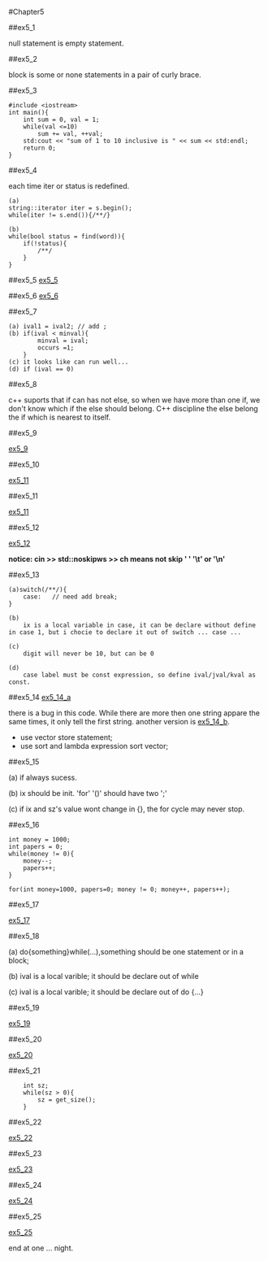 #Chapter5

##ex5_1

null statement is empty statement.

##ex5_2

block is some or none statements in a pair of  curly brace. 


##ex5_3

~~~
#include <iostream>
int main(){
    int sum = 0, val = 1;
    while(val <=10)
        sum += val, ++val;
    std:cout << "sum of 1 to 10 inclusive is " << sum << std:endl;
    return 0;
}
~~~

##ex5_4

each time iter or status is redefined.
~~~
(a)
string::iterator iter = s.begin();
while(iter != s.end()){/**/}

(b)
while(bool status = find(word)){
    if(!status){
        /**/
    }
}
~~~

##ex5_5
[ex5_5](https://github.com/suisuihan/cpp-primer/blob/master/chapter5/ex5_5.cpp)

##ex5_6
[ex5_6](https://github.com/suisuihan/cpp-primer/blob/master/chapter5/ex5_6.cpp)

##ex5_7
~~~
(a) ival1 = ival2; // add ;
(b) if(ival < minval){
        minval = ival;
        occurs =1;
    }
(c) it looks like can run well...
(d) if (ival == 0)
~~~

##ex5_8

c++ suports that if can has not else, so when we have more than one if, we don't know which if the else should belong. C++ 
discipline the else belong the if which is nearest to itself.

##ex5_9

[ex5_9](https://github.com/suisuihan/cpp-primer/blob/master/chapter5/ex5_9.cpp)

##ex5_10

[ex5_11](https://github.com/suisuihan/cpp-primer/blob/master/chapter5/ex5_10.cpp)

##ex5_11

[ex5_11](https://github.com/suisuihan/cpp-primer/blob/master/chapter5/ex5_11.cpp)

##ex5_12

[ex5_12](https://github.com/suisuihan/cpp-primer/blob/master/chapter5/ex5_12.cpp)

**notice: cin >> std::noskipws >> ch means not skip ' ' '\t' or '\n'**

##ex5_13

~~~
(a)switch(/**/){
    case:   // need add break;
}

(b)
    ix is a local variable in case, it can be declare without define in case 1, but i chocie to declare it out of switch ... case ...

(c)
    digit will never be 10, but can be 0

(d)
    case label must be const expression, so define ival/jval/kval as const.
~~~

##ex5_14
[ex5_14_a](https://github.com/suisuihan/cpp-primer/blob/master/chapter5/ex5_14_a.cpp)

there is a bug in this code. While there are more then one string appare the same times, it only tell the first string.
another version is [ex5_14_b](https://github.com/suisuihan/cpp-primer/blob/master/chapter5/ex5_14_b.cpp).

* use vector store statement;
* use sort and lambda expression sort vector;

##ex5_15

(a) if always sucess.

(b) ix should be init. 'for' '()' should have two ';'

(c) if ix and sz's value wont change in {}, the for cycle may never stop.

##ex5_16

~~~
int money = 1000;
int papers = 0;
while(money != 0){
    money--;
    papers++;
}
~~~

~~~
for(int money=1000, papers=0; money != 0; money++, papers++);
~~~

##ex5_17

[ex5_17](https://github.com/suisuihan/cpp-primer/blob/master/chapter5/ex5_17.cpp)


##ex5_18

(a) do{something}while(...),something should be one statement or in a block;

(b) ival is a local varible; it should be declare out of while

(c) ival is a local varible; it should be declare out of do {...}

##ex5_19

[ex5_19](https://github.com/suisuihan/cpp-primer/blob/master/chapter5/ex5_19.cpp)

##ex5_20


[ex5_20](https://github.com/suisuihan/cpp-primer/blob/master/chapter5/ex5_20.cpp)

##ex5_21

~~~
    int sz;
    while(sz > 0){
        sz = get_size();
    }
~~~


##ex5_22


[ex5_22](https://github.com/suisuihan/cpp-primer/blob/master/chapter5/ex5_22.cpp)


##ex5_23


[ex5_23](https://github.com/suisuihan/cpp-primer/blob/master/chapter5/ex5_23.cpp)


##ex5_24


[ex5_24](https://github.com/suisuihan/cpp-primer/blob/master/chapter5/ex5_24.cpp)


##ex5_25


[ex5_25](https://github.com/suisuihan/cpp-primer/blob/master/chapter5/ex5_25.cpp)


end at one ... night.















